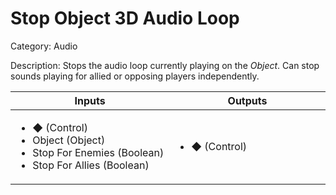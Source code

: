 # Stop Object 3D Audio Loop

Category: Audio

Description: Stops the audio loop currently playing on the _Object_. Can stop sounds playing for allied or opposing players independently.

<table>
  	<thead>
    	<tr>
			<th width="500px">Inputs</th>
			<th width="500px">Outputs</th>
		</tr>
  	</thead>
  	<tbody>
		<tr>
			<td>
				<ul>
					<li>◆ (Control)</li>
					<li>Object (Object)</li>
					<li>Stop For Enemies (Boolean)</li>
					<li>Stop For Allies (Boolean)</li>
				</ul>
			</td>
			<td>
				<ul>
					<li>◆ (Control)</li>
				</ul>
			</td>
		</tr>
  	</tbody>
</table>